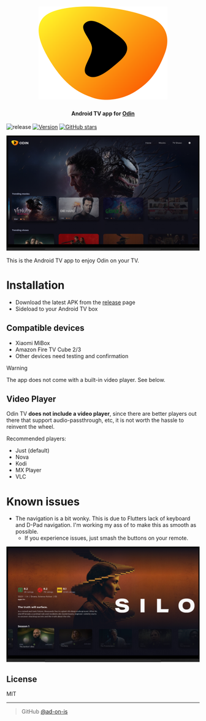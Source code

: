 <h1 align="center">
<img src="./assets/images/logo.svg" /><br />
</h1>

<h4 align="center">Android TV app for <a href="https://github.com/ad-on-is/odin-server">Odin</a></h4>

![release](https://github.com/ad-on-is/odin-tv/actions/workflows/ci.yml/badge.svg?branch=)
[![Version](https://img.shields.io/github/release/ad-on-is/odin-tv.svg?style=flat)]()
[![GitHub stars](https://img.shields.io/github/stars/ad-on-is/odin-tv.svg?style=social&label=Stars)]()

![screenshot](./screenshots/odin-tv.png)

This is the Android TV app to enjoy Odin on your TV.

# Installation

- Download the latest APK from the [release](https://github.com/ad-on-is/odin-tv/releases) page
- Sideload to your Android TV box

## Compatible devices

- Xiaomi MiBox
- Amazon Fire TV Cube 2/3
- Other devices need testing and confirmation

> [!WARNING]
>
> The app does not come with a built-in video player. See below.

>

## Video Player

Odin TV **does not include a video player**, since there are better players out there that support audio-passthrough, etc, it is not worth the hassle to reinvent the wheel.

Recommended players:

- Just (default)
- Nova
- Kodi
- MX Player
- VLC

# Known issues

- The navigation is a bit wonky. This is due to Flutters lack of keyboard and D-Pad navigation. I'm working my ass of to make this as smooth as possible.
  - If you experience issues, just smash the buttons on your remote.

![screenshot2](./screenshots/odin-tv2.png)

## License

MIT

---

> GitHub [@ad-on-is](https://github.com/ad-on-is)
